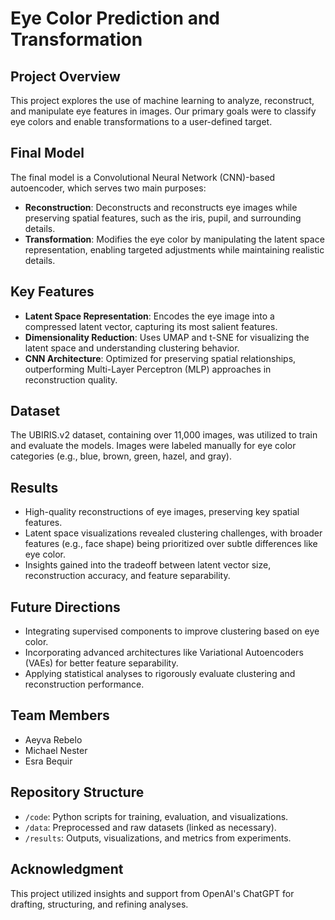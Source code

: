 # Eye Color Prediction and Transformation

## Project Overview
This project explores the use of machine learning to analyze, reconstruct, and manipulate eye features in images. Our primary goals were to classify eye colors and enable transformations to a user-defined target.

## Final Model
The final model is a Convolutional Neural Network (CNN)-based autoencoder, which serves two main purposes:
- **Reconstruction**: Deconstructs and reconstructs eye images while preserving spatial features, such as the iris, pupil, and surrounding details.
- **Transformation**: Modifies the eye color by manipulating the latent space representation, enabling targeted adjustments while maintaining realistic details.

## Key Features
- **Latent Space Representation**: Encodes the eye image into a compressed latent vector, capturing its most salient features.
- **Dimensionality Reduction**: Uses UMAP and t-SNE for visualizing the latent space and understanding clustering behavior.
- **CNN Architecture**: Optimized for preserving spatial relationships, outperforming Multi-Layer Perceptron (MLP) approaches in reconstruction quality.

## Dataset
The UBIRIS.v2 dataset, containing over 11,000 images, was utilized to train and evaluate the models. Images were labeled manually for eye color categories (e.g., blue, brown, green, hazel, and gray).

## Results
- High-quality reconstructions of eye images, preserving key spatial features.
- Latent space visualizations revealed clustering challenges, with broader features (e.g., face shape) being prioritized over subtle differences like eye color.
- Insights gained into the tradeoff between latent vector size, reconstruction accuracy, and feature separability.

## Future Directions
- Integrating supervised components to improve clustering based on eye color.
- Incorporating advanced architectures like Variational Autoencoders (VAEs) for better feature separability.
- Applying statistical analyses to rigorously evaluate clustering and reconstruction performance.

## Team Members
- Aeyva Rebelo
- Michael Nester
- Esra Bequir

## Repository Structure
- `/code`: Python scripts for training, evaluation, and visualizations.
- `/data`: Preprocessed and raw datasets (linked as necessary).
- `/results`: Outputs, visualizations, and metrics from experiments.

## Acknowledgment
This project utilized insights and support from OpenAI's ChatGPT for drafting, structuring, and refining analyses.
